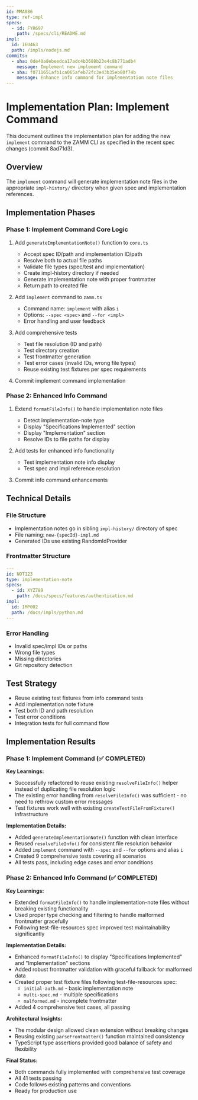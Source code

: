 ```yaml
---
id: MMA086
type: ref-impl
specs:
  - id: FYR697
    path: /specs/cli/README.md
impl:
  id: IEU463
  path: /impls/nodejs.md
commits:
  - sha: 0de40a8ebeedca17adc4b3688b23e4c8b771adb4
    message: Implement new implement command
  - sha: f0711651afb1ca065afeb72fc3e43b35eb80f74b
    message: Enhance info command for implementation note files
---
```


# Implementation Plan: Implement Command

This document outlines the implementation plan for adding the new `implement` command to the ZAMM CLI as specified in the recent spec changes (commit 8ad71d3).

## Overview

The `implement` command will generate implementation note files in the appropriate `impl-history/` directory when given spec and implementation references.

## Implementation Phases

### Phase 1: Implement Command Core Logic

1. Add `generateImplementationNote()` function to `core.ts`
   - Accept spec ID/path and implementation ID/path
   - Resolve both to actual file paths
   - Validate file types (spec/test and implementation)
   - Create impl-history directory if needed
   - Generate implementation note with proper frontmatter
   - Return path to created file

2. Add `implement` command to `zamm.ts`
   - Command name: `implement` with alias `i`
   - Options: `--spec <spec>` and `--for <impl>`
   - Error handling and user feedback

3. Add comprehensive tests
   - Test file resolution (ID and path)
   - Test directory creation
   - Test frontmatter generation
   - Test error cases (invalid IDs, wrong file types)
   - Reuse existing test fixtures per spec requirements

4. Commit implement command implementation

### Phase 2: Enhanced Info Command

1. Extend `formatFileInfo()` to handle implementation note files
   - Detect implementation-note type
   - Display "Specifications Implemented" section
   - Display "Implementation" section
   - Resolve IDs to file paths for display

2. Add tests for enhanced info functionality
   - Test implementation note info display
   - Test spec and impl reference resolution

3. Commit info command enhancements

## Technical Details

### File Structure

- Implementation notes go in sibling `impl-history/` directory of spec
- File naming: `new-{specId}-impl.md`
- Generated IDs use existing RandomIdProvider

### Frontmatter Structure

```yaml
---
id: NOT123
type: implementation-note
specs:
  - id: XYZ789
    path: /docs/specs/features/authentication.md
impl:
  id: IMP002
  path: /docs/impls/python.md
---
```

### Error Handling

- Invalid spec/impl IDs or paths
- Wrong file types
- Missing directories
- Git repository detection

## Test Strategy

- Reuse existing test fixtures from info command tests
- Add implementation note fixture
- Test both ID and path resolution
- Test error conditions
- Integration tests for full command flow

## Implementation Results

### Phase 1: Implement Command (✅ COMPLETED)

**Key Learnings:**

- Successfully refactored to reuse existing `resolveFileInfo()` helper instead of duplicating file resolution logic
- The existing error handling from `resolveFileInfo()` was sufficient - no need to rethrow custom error messages
- Test fixtures work well with existing `createTestFileFromFixture()` infrastructure

**Implementation Details:**

- Added `generateImplementationNote()` function with clean interface
- Reused `resolveFileInfo()` for consistent file resolution behavior
- Added `implement` command with `--spec` and `--for` options and alias `i`
- Created 9 comprehensive tests covering all scenarios
- All tests pass, including edge cases and error conditions

### Phase 2: Enhanced Info Command (✅ COMPLETED)

**Key Learnings:**

- Extended `formatFileInfo()` to handle implementation-note files without breaking existing functionality
- Used proper type checking and filtering to handle malformed frontmatter gracefully
- Following test-file-resources spec improved test maintainability significantly

**Implementation Details:**

- Enhanced `formatFileInfo()` to display "Specifications Implemented" and "Implementation" sections
- Added robust frontmatter validation with graceful fallback for malformed data
- Created proper test fixture files following test-file-resources spec:
  - `initial-auth.md` - basic implementation note
  - `multi-spec.md` - multiple specifications
  - `malformed.md` - incomplete frontmatter
- Added 4 comprehensive test cases, all passing

**Architectural Insights:**

- The modular design allowed clean extension without breaking changes
- Reusing existing `parseFrontmatter()` function maintained consistency
- TypeScript type assertions provided good balance of safety and flexibility

**Final Status:**

- Both commands fully implemented with comprehensive test coverage
- All 41 tests passing
- Code follows existing patterns and conventions
- Ready for production use
